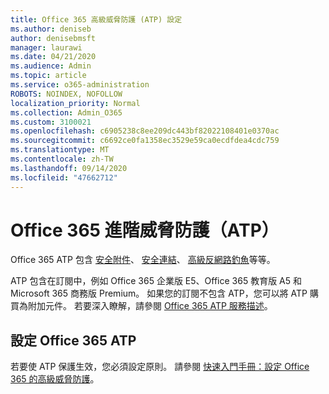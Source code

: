 ```yaml
---
title: Office 365 高級威脅防護 (ATP) 設定
ms.author: deniseb
author: denisebmsft
manager: laurawi
ms.date: 04/21/2020
ms.audience: Admin
ms.topic: article
ms.service: o365-administration
ROBOTS: NOINDEX, NOFOLLOW
localization_priority: Normal
ms.collection: Admin_O365
ms.custom: 3100021
ms.openlocfilehash: c6905238c8ee209dc443bf82022108401e0370ac
ms.sourcegitcommit: c6692ce0fa1358ec3529e59ca0ecdfdea4cdc759
ms.translationtype: MT
ms.contentlocale: zh-TW
ms.lasthandoff: 09/14/2020
ms.locfileid: "47662712"
---
```

# <a name="office-365-advanced-threat-protection-atp"></a>Office 365 進階威脅防護（ATP）

Office 365 ATP 包含 [安全附件](https://docs.microsoft.com/microsoft-365/security/office-365-security/atp-safe-attachments)、 [安全連結](https://docs.microsoft.com/microsoft-365/security/office-365-security/atp-safe-links)、 [高級反網路釣魚](https://docs.microsoft.com/microsoft-365/security/office-365-security/atp-anti-phishing)等等。 

ATP 包含在訂閱中，例如 Office 365 企業版 E5、Office 365 教育版 A5 和 Microsoft 365 商務版 Premium。 如果您的訂閱不包含 ATP，您可以將 ATP 購買為附加元件。 若要深入瞭解，請參閱 [Office 365 ATP 服務描述](https://docs.microsoft.com/office365/servicedescriptions/office-365-advanced-threat-protection-service-description)。

## <a name="set-up-office-365-atp"></a>設定 Office 365 ATP

若要使 ATP 保護生效，您必須設定原則。 請參閱 [快速入門手冊：設定 Office 365 的高級威脅防護](https://docs.microsoft.com/office365/securitycompliance/checklist-atp-setup)。

